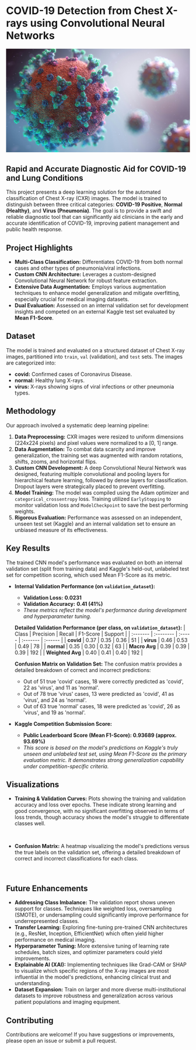 # COVID-19 Detection from Chest X-rays using Convolutional Neural Networks

![](https://github.com/SawsanYusuf/COVID-19-Detection-using-CNN/blob/main/Images/cover.jpg)

## Rapid and Accurate Diagnostic Aid for COVID-19 and Lung Conditions

This project presents a deep learning solution for the automated classification of Chest X-ray (CXR) images. The model is trained to distinguish between three critical categories: **COVID-19 Positive**, **Normal (Healthy)**, and **Virus (Pneumonia)**. The goal is to provide a swift and reliable diagnostic tool that can significantly aid clinicians in the early and accurate identification of COVID-19, improving patient management and public health response.

## Project Highlights

* **Multi-Class Classification:** Differentiates COVID-19 from both normal cases and other types of pneumonia/viral infections.
* **Custom CNN Architecture:** Leverages a custom-designed Convolutional Neural Network for robust feature extraction.
* **Extensive Data Augmentation:** Employs various augmentation techniques to enhance model generalization and mitigate overfitting, especially crucial for medical imaging datasets.
* **Dual Evaluation:** Assessed on an internal validation set for development insights and competed on an external Kaggle test set evaluated by **Mean F1-Score**.

## Dataset

The model is trained and evaluated on a structured dataset of Chest X-ray images, partitioned into `train`, `val` (validation), and `test` sets. The images are categorized into:
* **covid:** Confirmed cases of Coronavirus Disease.
* **normal:** Healthy lung X-rays.
* **virus:** X-rays showing signs of viral infections or other pneumonia types.

## Methodology

Our approach involved a systematic deep learning pipeline:

1.  **Data Preprocessing:** CXR images were resized to uniform dimensions (224x224 pixels) and pixel values were normalized to a [0, 1] range.
2.  **Data Augmentation:** To combat data scarcity and improve generalization, the training set was augmented with random rotations, shifts, zooms, and horizontal flips.
3.  **Custom CNN Development:** A deep Convolutional Neural Network was designed, featuring multiple convolutional and pooling layers for hierarchical feature learning, followed by dense layers for classification. Dropout layers were strategically placed to prevent overfitting.
4.  **Model Training:** The model was compiled using the Adam optimizer and `categorical_crossentropy` loss. Training utilized `EarlyStopping` to monitor validation loss and `ModelCheckpoint` to save the best performing weights.
5.  **Rigorous Evaluation:** Performance was assessed on an independent, unseen test set (Kaggle) and an internal validation set to ensure an unbiased measure of its effectiveness.

## Key Results

The trained CNN model's performance was evaluated on both an internal validation set (split from training data) and Kaggle's held-out, unlabeled test set for competition scoring, which used Mean F1-Score as its metric.

* **Internal Validation Performance (on `validation_dataset`):**
    * **Validation Loss:** **0.0231**
    * **Validation Accuracy:** **0.41 (41%)**
    * *These metrics reflect the model's performance during development and hyperparameter tuning.*

    **Detailed Validation Performance (per class, on `validation_dataset`):**
    | Class    | Precision | Recall | F1-Score | Support |
    | :------- | :-------- | :----- | :------- | :------ |
    | **covid** | 0.37      | 0.35   | 0.36     | 51      |
    | **virus** | 0.46      | 0.53   | 0.49     | 78      |
    | **normal** | 0.35      | 0.30   | 0.32     | 63      |
    | **Macro Avg** | 0.39      | 0.39   | 0.39     | 192     |
    | **Weighted Avg** | 0.40      | 0.41   | 0.40     | 192     |

    **Confusion Matrix on Validation Set:**
    The confusion matrix provides a detailed breakdown of correct and incorrect predictions:
    * Out of 51 true 'covid' cases, 18 were correctly predicted as 'covid', 22 as 'virus', and 11 as 'normal'.
    * Out of 78 true 'virus' cases, 13 were predicted as 'covid', 41 as 'virus', and 24 as 'normal'.
    * Out of 63 true 'normal' cases, 18 were predicted as 'covid', 26 as 'virus', and 19 as 'normal'.

* **Kaggle Competition Submission Score:**
    * **Public Leaderboard Score (Mean F1-Score): 0.93689 (approx. 93.69%)**
    * *This score is based on the model's predictions on Kaggle's truly unseen and unlabeled test set, using Mean F1-Score as the primary evaluation metric. It demonstrates strong generalization capability under competition-specific criteria.*

## Visualizations

* **Training & Validation Curves:** Plots showing the training and validation accuracy and loss over epochs. These indicate strong learning and good convergence, with no significant overfitting observed in terms of loss trends, though accuracy shows the model's struggle to differentiate classes well.

![]()

* **Confusion Matrix:** A heatmap visualizing the model's predictions versus the true labels on the validation set, offering a detailed breakdown of correct and incorrect classifications for each class.

![]()


## Future Enhancements

* **Addressing Class Imbalance:** The validation report shows uneven support for classes. Techniques like weighted loss, oversampling (SMOTE), or undersampling could significantly improve performance for underrepresented classes.
* **Transfer Learning:** Exploring fine-tuning pre-trained CNN architectures (e.g., ResNet, Inception, EfficientNet) which often yield higher performance on medical imaging.
* **Hyperparameter Tuning:** More extensive tuning of learning rate schedules, batch sizes, and optimizer parameters could yield improvements.
* **Explainable AI (XAI):** Implementing techniques like Grad-CAM or SHAP to visualize which specific regions of the X-ray images are most influential in the model's predictions, enhancing clinical trust and understanding.
* **Dataset Expansion:** Train on larger and more diverse multi-institutional datasets to improve robustness and generalization across various patient populations and imaging equipment.

## Contributing

Contributions are welcome! If you have suggestions or improvements, please open an issue or submit a pull request.



